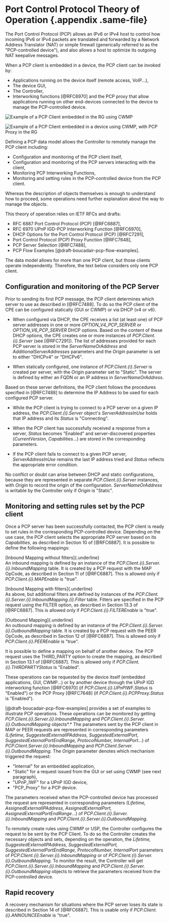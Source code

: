# Port Control Protocol Theory of Operation {.appendix .same-file}

The Port Control Protocol (PCP) allows an IPv6 or IPv4 host to control how incoming IPv6 or IPv4 packets are translated and forwarded by a Network Address Translator (NAT) or simple firewall (generically referred to as the "PCP-controlled device"), and also allows a host to optimize its outgoing NAT keepalive messages.

When a PCP client is embedded in a device, the PCP client can be invoked by:

* Applications running on the device itself (remote access, VoIP...),
* The device GUI,
* The Controller,
* Interworking functions [@RFC6970] and the PCP proxy that allow applications running on other end-devices connected to the device to manage the PCP-controlled device.

![Example of a PCP Client embedded in the RG using CWMP](/images/example-of-a-pcp-client-embedded-in-the-rg-using-cwmp.png)

![Example of a PCP Client embedded in a device using CWMP, with PCP Proxy in the RG](/images/example-of-a-pcp-client-embedded-in-a-device-using-cwmp-with-pcp-proxy-in-the-rg.png)

Defining a PCP data model allows the Controller to remotely manage the PCP client including:

* Configuration and monitoring of the PCP client itself,
* Configuration and monitoring of the PCP servers interacting with the client,
* Monitoring PCP Interworking Functions,
* Monitoring and setting rules in the PCP-controlled device from the PCP client.

Whereas the description of objects themselves is enough to understand how to proceed, some operations need further explanation about the way to manage the objects.

This theory of operation relies on IETF RFCs and drafts:

* RFC 6887 Port Control Protocol (PCP) [@RFC6887],
* RFC 6970 UPnP IGD-PCP Interworking Function [@RFC6970],
* DHCP Options for the Port Control Protocol (PCP) [@RFC7291],
* Port Control Protocol (PCP) Proxy Function [@RFC7648],
* PCP Server Selection [@RFC7488],
* PCP Flow Examples [@draft-boucadair-pcp-flow-examples].

The data model allows for more than one PCP client, but those clients operate independently. Therefore, the text below considers only one PCP client.

## Configuration and monitoring of the PCP Server

Prior to sending its first PCP message, the PCP client determines which server to use as described in [@RFC7488]. To do so the PCP client of the CPE can be configured statically (GUI or CWMP) or via DHCP (v4 or v6).

* When configured via DHCP, the CPE receives a list (at least one) of PCP server addresses in one or more *OPTION_V4_PCP_SERVER* or *OPTION_V6_PCP_SERVER* DHCP options. Based on the content of these DHCP options, the CPE creates one or more instances of *PCP.Client.{i}.Server* (see [@RFC7291]). The list of addresses provided for each PCP server is stored in the *ServerNameOrAddress* and *AdditionalServerAddresses* parameters and the *Origin* parameter is set to either "DHCPv4" or "DHCPv6".

* When statically configured, one instance of *PCP.Client.{i}.Server* is created per server, with the *Origin* parameter set to "Static". The server is defined by either an FQDN or an IP address in *ServerNameOrAddress*.

Based on these server definitions, the PCP client follows the procedures specified in [@RFC7488] to determine the IP Address to be used for each configured PCP server.

* While the PCP client is trying to connect to a PCP server on a given IP address, the *PCP.Client.{i}.Server* object's *ServerAddressInUse* holds that IP address and its *Status* is "Connecting".

* When the PCP client has successfully received a response from a server, *Status* becomes "Enabled" and server-discovered properties (*CurrentVersion*, *Capabilities*...) are stored in the corresponding parameters.

* If the PCP client fails to connect to a given PCP server, *ServerAddressInUse* remains the last IP address tried and *Status* reflects the appropriate error condition.

No conflict or doubt can arise between DHCP and static configurations, because they are represented in separate *PCP.Client.{i}.Server* instances, with *Origin* to record the origin of the configuration. *ServerNameOrAddress* is writable by the Controller only if *Origin* is "Static".

## Monitoring and setting rules set by the PCP client

Once a PCP server has been successfully contacted, the PCP client is ready to set rules in the corresponding PCP-controlled device. Depending on the use case, the PCP client selects the appropriate PCP server based on its *Capabilities*, as described in Section 10 of [@RFC6887]. It is possible to define the following mappings:

[Inbound Mapping without filters]{.underline}\
An inbound mapping is defined by an instance of the *PCP.Client.{i}.Server.{i}.InboundMapping* table. It is created by a PCP request with the MAP OpCode, as described in Section 11 of [@RFC6887]. This is allowed only if *PCP.Client.{i}.MAPEnable* is "true".

[Inbound Mapping with filters]{.underline}\
As above, but additional filters are defined by instances of the *PCP.Client.{i}.Server.{i}.InboundMapping.{i}.Filter* table. Filters are specified in the PCP request using the FILTER option, as described in Section 13.3 of [@RFC6887]. This is allowed only if *PCP.Client.{i}.FILTEREnable* is "true".

[Outbound Mapping]{.underline}\
An outbound mapping is defined by an instance of the *PCP.Client.{i}.Server.{i}.OutboundMapping* table. It is created by a PCP request with the PEER OpCode, as described in Section 12 of [@RFC6887]. This is allowed only if *PCP.Client.{i}.PEEREnable* is "true".

It is possible to define a mapping on behalf of another device. The PCP request uses the THIRD_PARTY option to create the mapping, as described in Section 13.1 of [@RFC6887]. This is allowed only if *PCP.Client.{i}.THIRDPARTYStatus* is "Enabled".

These operations can be requested by the device itself (embedded applications, GUI, CWMP...) or by another device through the UPnP IGD interworking function [@RFC6970] (if *PCP.Client.{i}.UPnPIWF.Status* is "Enabled") or the PCP Proxy [@RFC7648] (if *PCP.Client.{i}.PCPProxy.Status* is "Enabled").

[@draft-boucadair-pcp-flow-examples] provides a set of examples to illustrate PCP operations. These operations can be monitored by getting *PCP.Client.{i}.Server.{i}.InboundMapping* and *PCP.Client.{i}.Server.{i}.OutboundMapping* objects*.* The parameters sent by the PCP client in MAP or PEER requests are represented in corresponding parameters *(Lifetime, SuggestedExternalIPAddress, SuggestedExternalPort, SuggestedExternalPortEndRange, ProtocolNumber, InternalPort*...) of *PCP.Client.Server.{i}.InboundMapping* and *PCP.Client.Server.{i}.OutboundMapping.* The *Origin* parameter denotes which mechanism triggered the request:

* "Internal" for an embedded application,
* "Static" for a request issued from the GUI or set using CWMP (see next paragraph),
* "UPnP_IWF" for a UPnP IGD device,
* "PCP_Proxy" for a PCP device.

The parameters received when the PCP-controlled device has processed the request are represented in corresponding parameters *(Lifetime, AssignedExternalIPAddress, AssignedExternalPort, AssignedExternalPortEndRange*...) of *PCP.Client.{i}.Server.{i}.InboundMapping* and *PCP.Client.{i}.Server.{i}.OutboundMapping.*

To remotely create rules using CWMP or USP, the Controller configures the request to be sent by the PCP Client. To do so the Controller creates the necessary objects and sets, depending on the operation, the *Lifetime, SuggestedExternalIPAddress, SuggestedExternalPort, SuggestedExternalPortEndRange, ProtocolNumber, InternalPort* parameters of *PCP.Client.{i}.Server.{i}.InboundMapping* or of *PCP.Client.{i}.Server.{i}.OutboundMapping.* To monitor the result, the Controller will get *PCP.Client.{i}.Server.{i}.InboundMapping* and *PCP.Client.{i}.Server.{i}.OutboundMapping* objects to retrieve the parameters received from the PCP-controlled device.

## Rapid recovery

A recovery mechanism for situations where the PCP server loses its state is described in Section 14 of [@RFC6887]. This is usable only if *PCP.Client.{i}.ANNOUNCEEnable* is "true".

